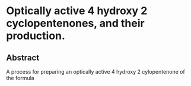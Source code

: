 # Optically active 4 hydroxy 2 cyclopentenones, and their production.

## Abstract
A process for preparing an optically active 4 hydroxy 2 cylopentenone of the formula